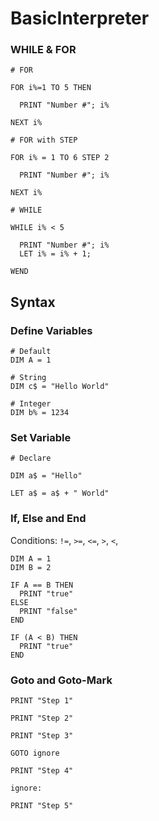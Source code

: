 # BasicInterpreter

### WHILE & FOR

```shell
# FOR

FOR i%=1 TO 5 THEN

  PRINT "Number #"; i%

NEXT i%

# FOR with STEP

FOR i% = 1 TO 6 STEP 2

  PRINT "Number #"; i%

NEXT i%

# WHILE

WHILE i% < 5

  PRINT "Number #"; i%
  LET i% = i% + 1;

WEND
```

## Syntax

### Define Variables

```shell
# Default
DIM A = 1

# String
DIM c$ = "Hello World"

# Integer
DIM b% = 1234
```

### Set Variable

```shell
# Declare

DIM a$ = "Hello"

LET a$ = a$ + " World"
```

### If, Else and End

Conditions: `!=`, `>=`, `<=`, `>`, `<`,

```shell
DIM A = 1
DIM B = 2

IF A == B THEN
  PRINT "true"
ELSE
  PRINT "false"
END

IF (A < B) THEN
  PRINT "true"
END
```

### Goto and Goto-Mark

```shell
PRINT "Step 1"

PRINT "Step 2"

PRINT "Step 3"

GOTO ignore

PRINT "Step 4"

ignore:

PRINT "Step 5"
```
